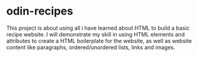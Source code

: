 # odin-recipes

This project is about using all i have learned about HTML to build a basic
recipe website. I will demonstrate my skill in using HTML elements and
 attributes to create a HTML boilerplate for the website, as well as  website
 content like paragraphs, ordered/unordered lists, links and images. 
